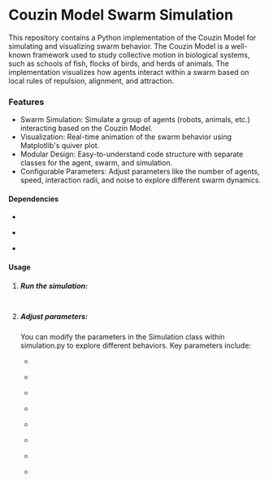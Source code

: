# Couzin Model Swarm Simulation

This repository contains a Python implementation of the Couzin Model for simulating and visualizing swarm behavior. The Couzin Model is a well-known framework used to study collective motion in biological systems, such as schools of fish, flocks of birds, and herds of animals. The implementation visualizes how agents interact within a swarm based on local rules of repulsion, alignment, and attraction.

### Features

- Swarm Simulation: Simulate a group of agents (robots, animals, etc.) interacting based on the Couzin Model.
- Visualization: Real-time animation of the swarm behavior using Matplotlib's quiver plot.
- Modular Design: Easy-to-understand code structure with separate classes for the agent, swarm, and simulation.
- Configurable Parameters: Adjust parameters like the number of agents, speed, interaction radii, and noise to explore different swarm dynamics.

#### Dependencies
- ``` 'numpy'
- ``` 'matplotlib'
- ``` 'scipy'

#### Usage
1. ##### Run the simulation:
   ``` python3 couzin_main.py
2. ##### Adjust parameters:
   You can modify the parameters in the Simulation class within simulation.py to explore different behaviors. Key parameters include:
   - ``` 'num_agent': Number of agents in the swarm.
   - ``` 'speed': Speed of each agent.
   - ``` 'space_size': Size of the 2D simulation space.
   - ``` 'sigma': Standard deviation of the noise applied to agent movement.
   - ``` 'rep_r': Repulsion radius.
   - ``` 'orien_r': Orientation radius.
   - ``` 'attr_r': Attraction radius.
   - ``` 'dt': Time step for the simulation.
